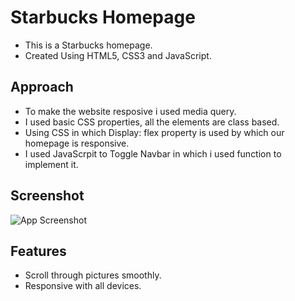 
# Starbucks Homepage

- This is a Starbucks homepage.
- Created Using HTML5, CSS3 and JavaScript.

## Approach
- To make the website resposive i used media query.
- I used basic CSS properties, all the elements are class based.
- Using CSS in which Display: flex property is used by which  our homepage is responsive.
- I used JavaScrpit to Toggle Navbar in which i used function to implement it.


## Screenshot

![App Screenshot](https://github.com/youssefadbz/Starbucks-Homepage/blob/main/Screenshot.png)


## Features

- Scroll through pictures smoothly. 
- Responsive with all devices.

